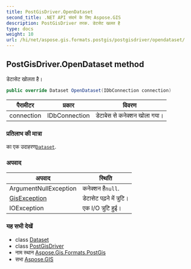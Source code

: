 ```yaml
---
title: PostGisDriver.OpenDataset
second_title: .NET API संदर्भ के लिए Aspose.GIS
description: PostGisDriver तरक. डेटसेट खलत है
type: docs
weight: 10
url: /hi/net/aspose.gis.formats.postgis/postgisdriver/opendataset/
---
```

## PostGisDriver.OpenDataset method

डेटासेट खोलता है।

```csharp
public override Dataset OpenDataset(IDbConnection connection)
```

| पैरामीटर | प्रकार | विवरण |
| --- | --- | --- |
| connection | IDbConnection | डेटाबेस से कनेक्शन खोला गया। |

### प्रतिलाभ की मात्रा

का एक उदाहरण[`Dataset`](../../../aspose.gis/dataset/).

### अपवाद

| अपवाद | स्थिति |
| --- | --- |
| ArgumentNullException | कनेक्शन है`null`. |
| [GisException](../../../aspose.gis/gisexception/) | डेटासेट पढ़ने में त्रुटि। |
| IOException | एक I/O त्रुटि हुई। |

### यह सभी देखें

* class [Dataset](../../../aspose.gis/dataset/)
* class [PostGisDriver](../)
* नाम स्थान [Aspose.Gis.Formats.PostGis](../../postgisdriver/)
* सभा [Aspose.GIS](../../../)


